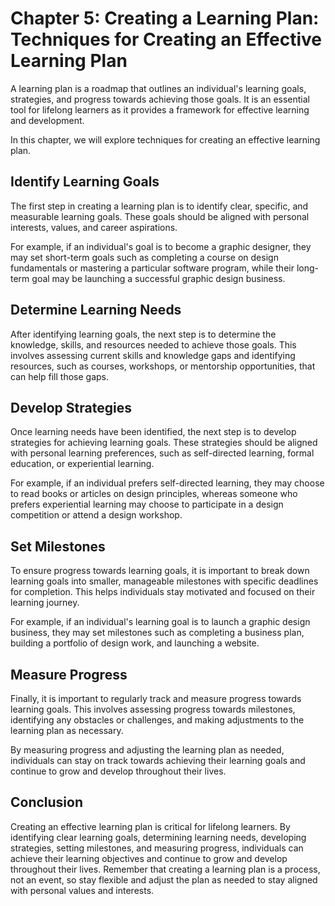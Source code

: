 Chapter 5: Creating a Learning Plan: Techniques for Creating an Effective Learning Plan
=======================================================================================

A learning plan is a roadmap that outlines an individual's learning goals, strategies, and progress towards achieving those goals. It is an essential tool for lifelong learners as it provides a framework for effective learning and development.

In this chapter, we will explore techniques for creating an effective learning plan.

Identify Learning Goals
-----------------------

The first step in creating a learning plan is to identify clear, specific, and measurable learning goals. These goals should be aligned with personal interests, values, and career aspirations.

For example, if an individual's goal is to become a graphic designer, they may set short-term goals such as completing a course on design fundamentals or mastering a particular software program, while their long-term goal may be launching a successful graphic design business.

Determine Learning Needs
------------------------

After identifying learning goals, the next step is to determine the knowledge, skills, and resources needed to achieve those goals. This involves assessing current skills and knowledge gaps and identifying resources, such as courses, workshops, or mentorship opportunities, that can help fill those gaps.

Develop Strategies
------------------

Once learning needs have been identified, the next step is to develop strategies for achieving learning goals. These strategies should be aligned with personal learning preferences, such as self-directed learning, formal education, or experiential learning.

For example, if an individual prefers self-directed learning, they may choose to read books or articles on design principles, whereas someone who prefers experiential learning may choose to participate in a design competition or attend a design workshop.

Set Milestones
--------------

To ensure progress towards learning goals, it is important to break down learning goals into smaller, manageable milestones with specific deadlines for completion. This helps individuals stay motivated and focused on their learning journey.

For example, if an individual's learning goal is to launch a graphic design business, they may set milestones such as completing a business plan, building a portfolio of design work, and launching a website.

Measure Progress
----------------

Finally, it is important to regularly track and measure progress towards learning goals. This involves assessing progress towards milestones, identifying any obstacles or challenges, and making adjustments to the learning plan as necessary.

By measuring progress and adjusting the learning plan as needed, individuals can stay on track towards achieving their learning goals and continue to grow and develop throughout their lives.

Conclusion
----------

Creating an effective learning plan is critical for lifelong learners. By identifying clear learning goals, determining learning needs, developing strategies, setting milestones, and measuring progress, individuals can achieve their learning objectives and continue to grow and develop throughout their lives. Remember that creating a learning plan is a process, not an event, so stay flexible and adjust the plan as needed to stay aligned with personal values and interests.
